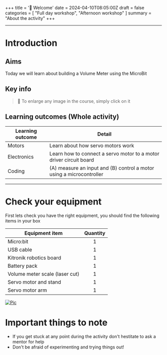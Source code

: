 +++
title = '👋 Welcome'
date = 2024-04-10T08:05:00Z
draft = false
categories = [ "Full day workshop", "Afternoon workshop" ]
summary = "About the activity"
+++

---

# Introduction

## Aims
Today we will learn about building a Volume Meter using the MicroBit

## Key info

> :tada: To enlarge any image in the course, simply click on it

## Learning outcomes (Whole activity)

| Learning outcome | Detail                                                               |
| ---------------- | -------------------------------------------------------------------- |
| Motors           | Learn about how servo motors work                                    |
| Electronics      | Learn how to connect a servo motor to a motor driver circuit board   |
| Coding           | (A) measure an input and (B) control a motor using a microcontroller |

---

# Check your equipment
First lets check you have the right equipment, you should find the following items in your box

| Equipment item                 | Quantity |
| ------------------------------ | :------: |
| Micro:bit                      |    1     |
| USB cable                      |    1     |
| Kitronik robotics board        |    1     |
| Battery pack                   |    1     |
| Volume meter scale (laser cut) |    1     |
| Servo motor and stand          |    1     |
| Servo motor arm                |    1     |

[![Pic](/images/equipment.jpg)](/images/equipment.jpg)


# Important things to note

* If you get stuck at any point during the activity don't hestitate to ask a mentor for help
* Don't be afraid of experimenting and trying things out!